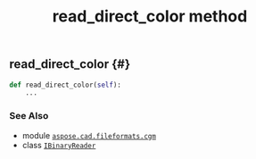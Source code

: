 ﻿---
title: read_direct_color method
second_title: Aspose.CAD for Python via .NET API References
description: 
type: docs
weight: 80
url: /python-net/aspose.cad.fileformats.cgm/ibinaryreader/read_direct_color/
is_root: false
---

## read_direct_color {#}





```python
def read_direct_color(self):
    ...
```





### See Also
* module [`aspose.cad.fileformats.cgm`](../../)
* class [`IBinaryReader`](/cad/python-net/aspose.cad.fileformats.cgm/ibinaryreader)
